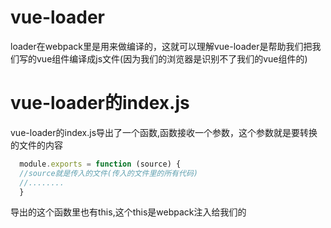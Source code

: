 # vue-loader
  loader在webpack里是用来做编译的，这就可以理解vue-loader是帮助我们把我们写的vue组件编译成js文件(因为我们的浏览器是识别不了我们的vue组件的)
# vue-loader的index.js

 vue-loader的index.js导出了一个函数,函数接收一个参数，这个参数就是要转换的文件的内容
```JavaScript
  module.exports = function (source) {
  //source就是传入的文件(传入的文件里的所有代码)
  //........
  }
```
  导出的这个函数里也有this,这个this是webpack注入给我们的